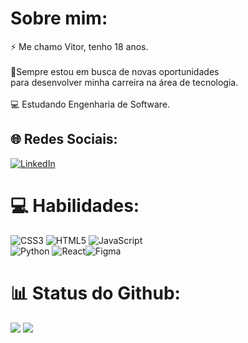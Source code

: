 # Sobre mim:
⚡ Me chamo Vitor, tenho 18 anos.<br><br>🚀Sempre estou em busca de novas oportunidades <br>para desenvolver minha carreira na área de tecnologia.<br><br>💻 Estudando Engenharia de Software.


## 🌐 Redes Sociais:
[![LinkedIn](https://img.shields.io/badge/LinkedIn-%230077B5.svg?logo=linkedin&logoColor=white)](https://linkedin.com/in/vitor-musolino-teixeira) 

# 💻 Habilidades:
![CSS3](https://img.shields.io/badge/css3-%231572B6.svg?style=for-the-badge&logo=css3&logoColor=white) ![HTML5](https://img.shields.io/badge/html5-%23E34F26.svg?style=for-the-badge&logo=html5&logoColor=white) ![JavaScript](https://img.shields.io/badge/javascript-%23323330.svg?style=for-the-badge&logo=javascript&logoColor=%23F7DF1E)<br> ![Python](https://img.shields.io/badge/python-3670A0?style=for-the-badge&logo=python&logoColor=ffdd54) ![React](https://img.shields.io/badge/react-%2320232a.svg?style=for-the-badge&logo=react&logoColor=%2361DAFB)![Figma](https://img.shields.io/badge/figma-%23F24E1E.svg?style=for-the-badge&logo=figma&logoColor=white)
# 📊 Status do Github:
![](https://github-readme-stats.vercel.app/api?username=vitormusolino&theme=dark&hide_border=false&include_all_commits=false&count_private=false)
![](https://github-readme-stats.vercel.app/api/top-langs/?username=vitormusolino&theme=dark&hide_border=false&include_all_commits=false&count_private=false&layout=compact)

<!-- Proudly created with GPRM ( https://gprm.itsvg.in ) -->
